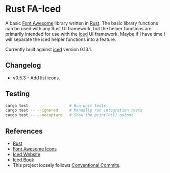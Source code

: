 # Rust FA-Iced

A basic [Font Awesome](https://fontawesome.com/) library written in [Rust](https://www.rust-lang.org/). The basic library functions can be used with any Rust UI framework, but the helper functions are primarily intended for use with the [iced](https://iced.rs/) UI framework. Maybe if I have time I will separate the iced helper functions into a feature.

Currently built against [iced](https://iced.rs/) version 0.13.1.

## Changelog

- v0.5.3 - Add list icons.

## Testing

```bash
cargo test                  # Run unit tests
cargo test -- --ignored     # Manually run integration tests
cargo test -- --nocapture   # Show the println!() output
```

## References

- [Rust](https://www.rust-lang.org/)
- [Font Awesome Icons](https://fontawesome.com/)
- [Iced Website](https://iced.rs/)
- [Iced Book](https://book.iced.rs/)
- This project loosely follows [Conventional Commits](https://www.conventionalcommits.org/en/v1.0.0/).
